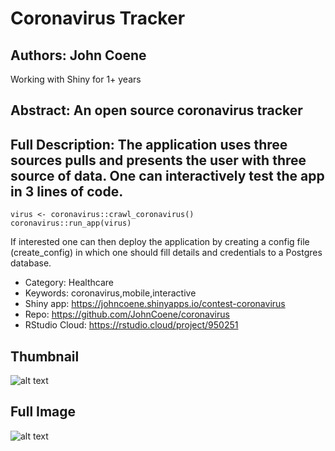 # Coronavirus Tracker

## Authors: John Coene

Working with Shiny for 1+ years

## Abstract: An open source coronavirus tracker

## Full Description: The application uses three sources pulls and presents the user with three source of data. One can interactively test the app in 3 lines of code.

```
virus <- coronavirus::crawl_coronavirus()
coronavirus::run_app(virus)
```

If interested one can then deploy the application by creating a config file (create_config) in which one should fill details and credentials to a Postgres database.

- Category: Healthcare
- Keywords: coronavirus,mobile,interactive
- Shiny app: https://johncoene.shinyapps.io/contest-coronavirus
- Repo: https://github.com/JohnCoene/coronavirus
- RStudio Cloud: https://rstudio.cloud/project/950251

## Thumbnail
![alt text](https://community.rstudio.com/uploads/default/optimized/3X/f/f/ff19074abf10b1697f96cc7e95a30adae5ca7402_2_396x240.png)


## Full Image
![alt text](https://community.rstudio.com/uploads/default/optimized/3X/1/8/181497152f879f3ab46a450e95d0a8dce9121e7f_2_666x500.jpeg)
